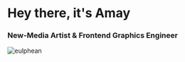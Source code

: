 <h1 align="left">Hey there, it's Amay</h1>
<h3 align="left">New-Media Artist & Frontend Graphics Engineer</h3>

<p align="left"> <img src="https://komarev.com/ghpvc/?username=eulphean&label=Profile%20views&color=0e75b6&style=flat" alt="eulphean" /> </p>

